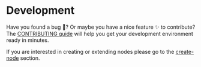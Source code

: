 # Development

Have you found a bug :bug:? Or maybe you have a nice feature :sparkles: to contribute? The [CONTRIBUTING guide](https://github.com/n8n-io/n8n/blob/master/CONTRIBUTING.md) will help you get your development environment ready in minutes.

If you are interested in creating or extending nodes please go to the [create-node](../nodes/creating-nodes/create-node.html) section.

